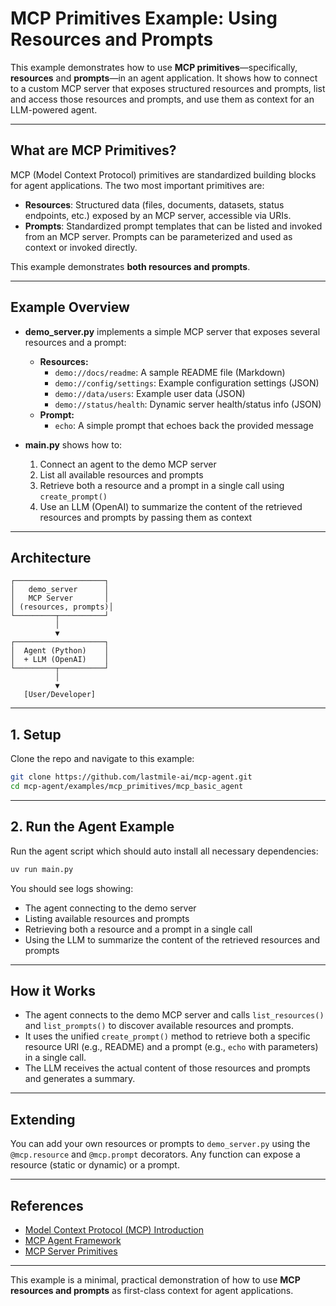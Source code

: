 # MCP Primitives Example: Using Resources and Prompts

This example demonstrates how to use **MCP primitives**—specifically, **resources** and **prompts**—in an agent application. It shows how to connect to a custom MCP server that exposes structured resources and prompts, list and access those resources and prompts, and use them as context for an LLM-powered agent.

---

## What are MCP Primitives?

MCP (Model Context Protocol) primitives are standardized building blocks for agent applications. The two most important primitives are:

- **Resources**: Structured data (files, documents, datasets, status endpoints, etc.) exposed by an MCP server, accessible via URIs.
- **Prompts**: Standardized prompt templates that can be listed and invoked from an MCP server. Prompts can be parameterized and used as context or invoked directly.

This example demonstrates **both resources and prompts**.

---

## Example Overview

- **demo_server.py** implements a simple MCP server that exposes several resources and a prompt:
  - **Resources:**
    - `demo://docs/readme`: A sample README file (Markdown)
    - `demo://config/settings`: Example configuration settings (JSON)
    - `demo://data/users`: Example user data (JSON)
    - `demo://status/health`: Dynamic server health/status info (JSON)
  - **Prompt:**
    - `echo`: A simple prompt that echoes back the provided message

- **main.py** shows how to:
  1. Connect an agent to the demo MCP server
  2. List all available resources and prompts
  3. Retrieve both a resource and a prompt in a single call using `create_prompt()`
  4. Use an LLM (OpenAI) to summarize the content of the retrieved resources and prompts by passing them as context

---

## Architecture

```plaintext
┌────────────────────┐
│   demo_server      │
│   MCP Server       │
│ (resources, prompts)│
└─────────┬──────────┘
          │
          ▼
┌────────────────────┐
│  Agent (Python)    │
│  + LLM (OpenAI)    │
└─────────┬──────────┘
          │
          ▼
   [User/Developer]
```

---

## 1. Setup

Clone the repo and navigate to this example:

```bash
git clone https://github.com/lastmile-ai/mcp-agent.git
cd mcp-agent/examples/mcp_primitives/mcp_basic_agent
```

---

## 2. Run the Agent Example

Run the agent script which should auto install all necessary dependencies:

```bash
uv run main.py
```

You should see logs showing:
- The agent connecting to the demo server
- Listing available resources and prompts
- Retrieving both a resource and a prompt in a single call
- Using the LLM to summarize the content of the retrieved resources and prompts

---

## How it Works

- The agent connects to the demo MCP server and calls `list_resources()` and `list_prompts()` to discover available resources and prompts.
- It uses the unified `create_prompt()` method to retrieve both a specific resource URI (e.g., README) and a prompt (e.g., `echo` with parameters) in a single call.
- The LLM receives the actual content of those resources and prompts and generates a summary.

---

## Extending

You can add your own resources or prompts to `demo_server.py` using the `@mcp.resource` and `@mcp.prompt` decorators. Any function can expose a resource (static or dynamic) or a prompt.

---

## References

- [Model Context Protocol (MCP) Introduction](https://modelcontextprotocol.io/introduction)
- [MCP Agent Framework](https://github.com/lastmile-ai/mcp-agent)
- [MCP Server Primitives](https://modelcontextprotocol.io/specification#primitives)

---

This example is a minimal, practical demonstration of how to use **MCP resources and prompts** as first-class context for agent applications.
